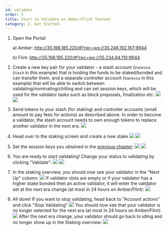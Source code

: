 ```yaml
---
id: validate
order: 5
title: Start to Validate on Amber/Flint Testnet
category: 2. Get Started
---
```


1. Open the Portal:

    a) Amber: http://35.198.185.220/#?rpc=ws://35.246.192.167:9944

    b) Flint: http://35.198.185.220/#?rpc=ws://35.234.84.110:9944

1. Create a new key pair for your validator – a stash account (`Vanessa Stash` in this example) that is holding the funds to be staked/bonded and can transfer them, and a separate controller account (`Vanessa` in this example) that will be able to switch between validating/nominating/chilling and can set session keys, which will be used for the validator tasks such as block proposals, finalization etc: ![](./stash-account.png) ![](./controller-account.png)

1. Send tokens to your stash (for staking) and controller accounts (small amount to pay fees for actions) as described above. In order to become a validator, the stash account needs to own enough tokens to replace another validator in the next era. ![](./send-funds.png)


1. Head over to the staking screen and create a new stake ![](./staking-screen.png) ![](./new-stake.png)

1. Set the session keys you obtained in the [previous chapter](#Run-your-own-node-on-AmberFlint): ![](./account-actions.png) ![](./set-session-key.png)

1. You are ready to start validating! Change your status to validating by clicking "Validate": ![](./account-actions-2.png) ![](./status-validate.png)

1. In the staking overview, you should now see your validator in the "Next Up" column: ![](./staking-overview.png) If validator slots are empty or if your validator has a higher stake bonded then an active validator, it will enter the validator set at the next era change (at most in 24 hours on Amber/Flint): ![](./next-up.png)

1. All done! If you want to stop validating, head back to "Account actions" and click "Stop Validating" ![](./stop-validating.png) You should now see that your validator is no longer selected for the next era (at most in 24 hours on Amber/Flint): ![](./not-selected.png) After the next era change, your validator should go back to idling and no longer show up in the Staking overview: ![](./idling.png)

